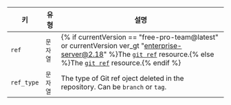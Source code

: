 | 키          | 유형    | 설명                                                                                                                                                                                                   |
| ---------- | ----- | ---------------------------------------------------------------------------------------------------------------------------------------------------------------------------------------------------- |
| `ref`      | `문자열` | {% if currentVersion == "free-pro-team@latest" or currentVersion ver_gt "enterprise-server@2.18" %}The [`git ref`](/v3/git/refs/#get-a-reference) resource.{% else %}The [`git ref`](/v3/git/refs/#get-a-reference) resource.{% endif %}
| `ref_type` | `문자열` | The type of Git ref oject deleted in the repository. Can be `branch` or `tag`.                                                                                                                       |